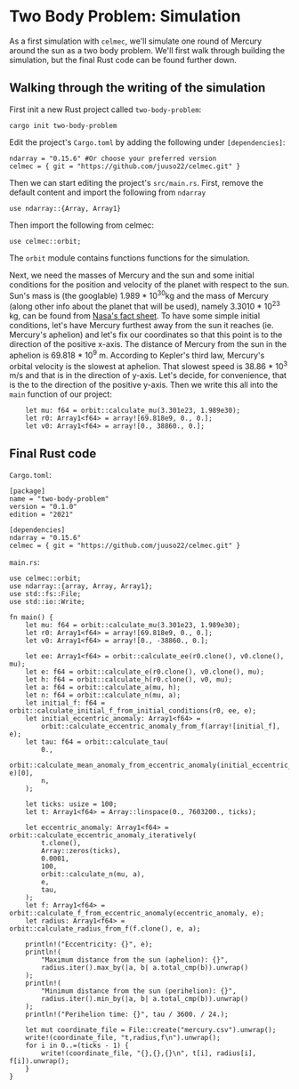 # Two Body Problem: Simulation

As a first simulation with `celmec`, we'll simulate one round of Mercury around the sun as a two body problem. We'll first walk through building the simulation, but the final Rust code can be found further down.

## Walking through the writing of the simulation

First init a new Rust project called `two-body-problem`:

```
cargo init two-body-problem
```

Edit the project's `Cargo.toml` by adding the following under `[dependencies]`:

```
ndarray = "0.15.6" #Or choose your preferred version
celmec = { git = "https://github.com/juuso22/celmec.git" }
```

Then we can start editing the project's `src/main.rs`. First, remove the default content and import the following from `ndarray` 

```
use ndarray::{Array, Array1}
```

Then import the following from celmec:

```
use celmec::orbit;
```

The `orbit` module contains functions functions for the simulation.

Next, we need the masses of Mercury and the sun and some initial conditions for the position and velocity of the planet with respect to the sun. Sun's mass is (the googlable) 1.989 * 10<sup>30</sup>kg and the mass of Mercury (along other info about the planet that will be used), namely 3.3010 * 10<sup>23</sup> kg, can be found from [Nasa's fact sheet](https://nssdc.gsfc.nasa.gov/planetary/factsheet/mercuryfact.html). To have some simple initial conditions, let's have Mercury furthest away from the sun it reaches (ie. Mercury's aphelion) and let's fix our coordinates so that this point is to the direction of the positive x-axis. The distance of Mercury from the sun in the aphelion is 69.818 * 10<sup>9</sup> m. According to Kepler's third law, Mercury's orbital velocity is the slowest at aphelion. That slowest speed is 38.86 * 10<sup>3</sup> m/s and that is in the direction of y-axis. Let's decide, for convenience, that is the to the direction of the positive y-axis. Then we write this all into the `main` function of our project:

```
    let mu: f64 = orbit::calculate_mu(3.301e23, 1.989e30);
    let r0: Array1<f64> = array![69.818e9, 0., 0.];
    let v0: Array1<f64> = array![0., 38860., 0.];
```



## Final Rust code

`Cargo.toml`:

```
[package]
name = "two-body-problem"
version = "0.1.0"
edition = "2021"

[dependencies]
ndarray = "0.15.6"
celmec = { git = "https://github.com/juuso22/celmec.git" }
```

`main.rs`:

```
use celmec::orbit;
use ndarray::{array, Array, Array1};
use std::fs::File;
use std::io::Write;

fn main() {
    let mu: f64 = orbit::calculate_mu(3.301e23, 1.989e30);
    let r0: Array1<f64> = array![69.818e9, 0., 0.];
    let v0: Array1<f64> = array![0., -38860., 0.];

    let ee: Array1<f64> = orbit::calculate_ee(r0.clone(), v0.clone(), mu);
    let e: f64 = orbit::calculate_e(r0.clone(), v0.clone(), mu);
    let h: f64 = orbit::calculate_h(r0.clone(), v0, mu);
    let a: f64 = orbit::calculate_a(mu, h);
    let n: f64 = orbit::calculate_n(mu, a);
    let initial_f: f64 = orbit::calculate_initial_f_from_initial_conditions(r0, ee, e);
    let initial_eccentric_anomaly: Array1<f64> =
        orbit::calculate_eccentric_anomaly_from_f(array![initial_f], e);
    let tau: f64 = orbit::calculate_tau(
        0.,
        orbit::calculate_mean_anomaly_from_eccentric_anomaly(initial_eccentric_anomaly, e)[0],
        n,
    );

    let ticks: usize = 100;
    let t: Array1<f64> = Array::linspace(0., 7603200., ticks);

    let eccentric_anomaly: Array1<f64> = orbit::calculate_eccentric_anomaly_iteratively(
        t.clone(),
        Array::zeros(ticks),
        0.0001,
        100,
        orbit::calculate_n(mu, a),
        e,
        tau,
    );
    let f: Array1<f64> = orbit::calculate_f_from_eccentric_anomaly(eccentric_anomaly, e);
    let radius: Array1<f64> = orbit::calculate_radius_from_f(f.clone(), e, a);

    println!("Eccentricity: {}", e);
    println!(
        "Maximum distance from the sun (aphelion): {}",
        radius.iter().max_by(|a, b| a.total_cmp(b)).unwrap()
    );
    println!(
        "Minimum distance from the sun (perihelion): {}",
        radius.iter().min_by(|a, b| a.total_cmp(b)).unwrap()
    );
    println!("Perihelion time: {}", tau / 3600. / 24.);

    let mut coordinate_file = File::create("mercury.csv").unwrap();
    write!(coordinate_file, "t,radius,f\n").unwrap();
    for i in 0..=(ticks - 1) {
        write!(coordinate_file, "{},{},{}\n", t[i], radius[i], f[i]).unwrap();
    }
}
```
